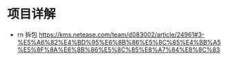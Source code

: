 # 项目详解

- rn 拆包 https://kms.netease.com/team/d083002/article/24961#3-%E5%A6%82%E4%BD%95%E6%8B%86%E5%8C%85%E4%BB%A5%E5%8F%8A%E6%8B%86%E5%8C%85%E8%A7%84%E8%8C%83